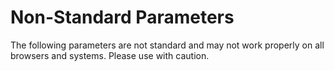 # Non-Standard Parameters

The following parameters are not standard and may not work properly on all browsers and systems. Please use with caution.
